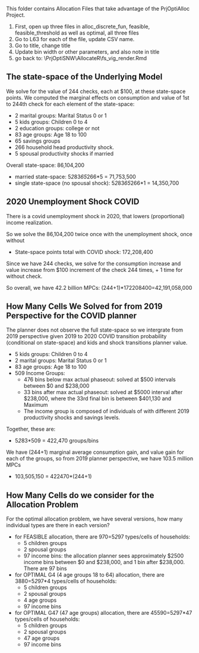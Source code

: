 This folder contains Allocation Files that take advantage of the PrjOptiAlloc Project.

1. First, open up three files in alloc_discrete_fun, feasible, feasible_threshold as well as optimal, all three files
2. Go to L63 for each of the file, update CSV name.
3. Go to title, change title
4. Update bin width or other parameters, and also note in title
5. go back to: \PrjOptiSNW\AllocateR\fs_vig_render.Rmd

## The state-space of the Underlying Model

We solve for the value of 244 checks, each at $100, at these state-space points. We computed the marginal effects on consumption and value of 1st to 244th check for each element of the state-space:

- 2 marital groups: Marital Status 0 or 1
- 5 kids groups: Children 0 to 4
- 2 education groups: college or not
- 83 age groups: Age 18 to 100
- 65 savings groups
- 266 household head productivity shock.
- 5 spousal productivity shocks if married

Overall state-space: 86,104,200
  + married state-space: 5*2*83*65*266*5 = 71,753,500
  + single state-space (no spousal shock): 5*2*83*65*266*1 = 14,350,700

## 2020 Unemployment Shock COVID

There is a covid unemployment shock in 2020, that lowers (proportional) income realization.

So we solve the 86,104,200 twice once with the unemployment shock, once without

- State-space points total with COVID shock: 172,208,400

Since we have 244 checks, we solve for the consumption increase and value increase from $100 increment of the check 244 times, + 1 time for without check.

So overall, we have 42.2 billion MPCs: (244+1)*172208400=42,191,058,000

## How Many Cells We Solved for from 2019 Perspective for the COVID planner

The planner does not observe the full state-space so we intergrate from 2019 perspective given 2019 to 2020 COVID transition probability (conditional on state-space) and kids and shock transitions planner value.

- 5 kids groups: Children 0 to 4
- 2 marital groups: Marital Status 0 or 1
- 83 age groups: Age 18 to 100
- 509 Income Groups:
    + 476 bins below max actual phaseout: solved at $500 intervals between $0 and $238,000
    + 33 bins after max actual phaseout: solved at $5000 interval after $238,000, where the 33rd final bin is between $401,130 and Maximum
    + The income group is composed of individuals of with different 2019 productivity shocks and savings levels.

Together, these are:

- 5*2*83*509 = 422,470 groups/bins

We have (244+1) marginal average consumption gain, and value gain for each of the groups, so from 2019 planner perspective, we have 103.5 million MPCs

- 103,505,150 = 422470*(244+1)

## How Many Cells do we consider for the Allocation Problem

For the optimal allocation problem, we have several versions, how many individual types are there in each version?

- for FEASIBLE allocation, there are 970=5*2*97 types/cells of households:
    + 5 children groups
    + 2 spousal groups
    + 97 income bins: the allocation planner sees approximately $2500 income bins between $0 and $238,000, and 1 bin after $238,000. There are 97 bins
- for OPTIMAL G4 (4 age groups 18 to 64) allocation, there are 3880=5*2*97*4 types/cells of households:
    + 5 children groups
    + 2 spousal groups
    + 4 age groups
    + 97 income bins
- for OPTIMAL G47 (47 age groups) allocation, there are 45590=5*2*97*47 types/cells of households:
    + 5 children groups
    + 2 spousal groups
    + 47 age groups
    + 97 income bins
